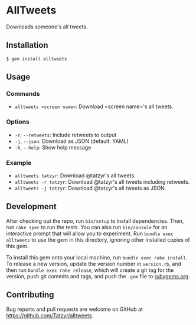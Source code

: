 # AllTweets

Downloads someone's all tweets.

## Installation

```
$ gem install alltweets
```

## Usage

### Commands

* `alltweets <screen name>`: Download &lt;screen name&gt;'s all tweets.

### Options

* `-r`, `--retweets`: Include retweets to output
* `-j`, `--json`: Download as JSON (default: YAML)
* `-h`, `--help`: Show help message

### Example

* `alltweets tatzyr`: Download @tatzyr's all tweets.
* `alltweets -r tatzyr`: Download @tatzyr's all tweets including retweets.
* `alltweets -j tatzyr`: Download @tatzyr's all tweets as JSON.

## Development

After checking out the repo, run `bin/setup` to install dependencies. Then, run `rake spec` to run the tests. You can also run `bin/console` for an interactive prompt that will allow you to experiment. Run `bundle exec alltweets` to use the gem in this directory, ignoring other installed copies of this gem.

To install this gem onto your local machine, run `bundle exec rake install`. To release a new version, update the version number in `version.rb`, and then run `bundle exec rake release`, which will create a git tag for the version, push git commits and tags, and push the `.gem` file to [rubygems.org](https://rubygems.org).

## Contributing

Bug reports and pull requests are welcome on GitHub at https://github.com/Tatzyr/alltweets.
